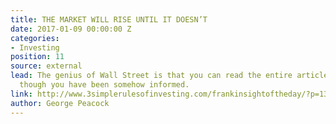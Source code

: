 ```yaml
---
title: THE MARKET WILL RISE UNTIL IT DOESN’T
date: 2017-01-09 00:00:00 Z
categories:
- Investing
position: 11
source: external
lead: The genius of Wall Street is that you can read the entire article and feel as
  though you have been somehow informed.
link: http://www.3simplerulesofinvesting.com/frankinsightoftheday/?p=1300
author: George Peacock
---
```


